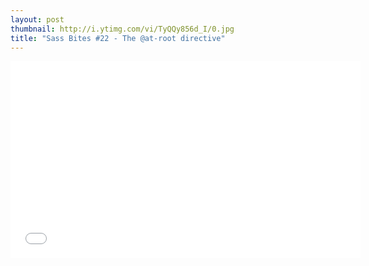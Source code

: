 ```yaml
---
layout: post
thumbnail: http://i.ytimg.com/vi/TyQQy856d_I/0.jpg 
title: "Sass Bites #22 - The @at-root directive"
---
```


<iframe width='560' height='315' src='//www.youtube.com/embed/TyQQy856d_I' frameborder='0' allowfullscreen></iframe>
